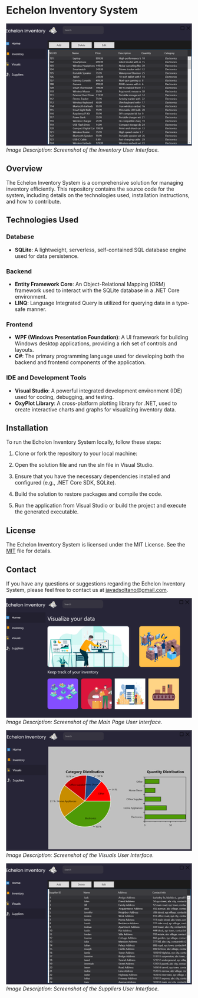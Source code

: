 # Echelon Inventory System

![UI Inventory](https://github.com/EXDEICIDA/Inventory-System/raw/main/EcholonAppPictures/UI_Inventory.png)
*Image Description: Screenshot of the Inventory User Interface.*

## Overview

The Echelon Inventory System is a comprehensive solution for managing inventory efficiently. This repository contains the source code for the system, including details on the technologies used, installation instructions, and how to contribute.

## Technologies Used

### Database
- **SQLite**: A lightweight, serverless, self-contained SQL database engine used for data persistence.

### Backend
- **Entity Framework Core**: An Object-Relational Mapping (ORM) framework used to interact with the SQLite database in a .NET Core environment.
- **LINQ**: Language Integrated Query is utilized for querying data in a type-safe manner.

### Frontend
- **WPF (Windows Presentation Foundation)**: A UI framework for building Windows desktop applications, providing a rich set of controls and layouts.
- **C#**: The primary programming language used for developing both the backend and frontend components of the application.

### IDE and Development Tools
- **Visual Studio**: A powerful integrated development environment (IDE) used for coding, debugging, and testing.
- **OxyPlot Library**: A cross-platform plotting library for .NET, used to create interactive charts and graphs for visualizing inventory data.

## Installation

To run the Echolon Inventory System locally, follow these steps:

1. Clone  or fork the repository to your local machine:

2. Open the solution file and run the sln file in Visual Studio.

3. Ensure that you have the necessary dependencies installed and configured (e.g., .NET Core SDK, SQLite).

4. Build the solution to restore packages and compile the code.

5. Run the application from Visual Studio or build the project and execute the generated executable.

## License

The Echelon Inventory System is licensed under the MIT License. See the [MIT](LICENSE) file for details.

## Contact

If you have any questions or suggestions regarding the Echelon Inventory System, please feel free to contact us at [javadsoltano@gmail.com](mailto:email@example.com).

![UI MainPage](https://github.com/EXDEICIDA/Inventory-System/raw/main/EcholonAppPictures/UI_MainPage.png)
*Image Description: Screenshot of the Main Page User Interface.*

![UI Visuals](https://github.com/EXDEICIDA/Inventory-System/raw/main/EcholonAppPictures/UI_Visuals.png)
*Image Description: Screenshot of the Visuals User Interface.*

![UI Suppliers](https://github.com/EXDEICIDA/Inventory-System/raw/main/EcholonAppPictures/U_Supliers.png)
*Image Description: Screenshot of the Suppliers User Interface.*

